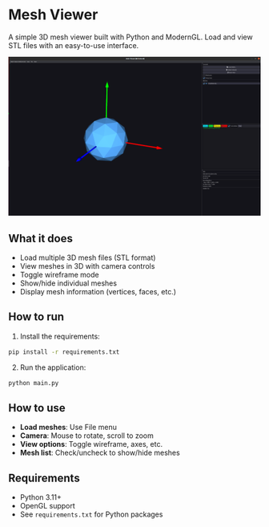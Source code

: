 # Mesh Viewer

A simple 3D mesh viewer built with Python and ModernGL. Load and view STL files with an easy-to-use interface.

![Mesh Viewer Screenshot](assets/mv_icosphere_sample.png)

## What it does

- Load multiple 3D mesh files (STL format)
- View meshes in 3D with camera controls
- Toggle wireframe mode
- Show/hide individual meshes
- Display mesh information (vertices, faces, etc.)

## How to run

1. Install the requirements:
```bash
pip install -r requirements.txt
```

2. Run the application:
```bash
python main.py
```

## How to use

- **Load meshes**: Use File menu
- **Camera**: Mouse to rotate, scroll to zoom
- **View options**: Toggle wireframe, axes, etc.
- **Mesh list**: Check/uncheck to show/hide meshes

## Requirements

- Python 3.11+
- OpenGL support
- See `requirements.txt` for Python packages